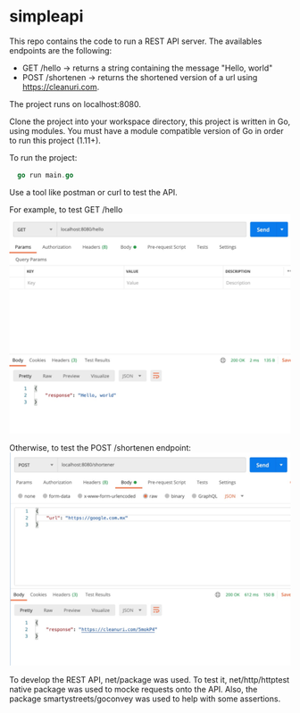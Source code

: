 # simpleapi

This repo contains the code to run a REST API server. The availables endpoints are the following: 

- GET /hello -> returns a string containing the message "Hello, world"
- POST /shortenen -> returns the shortened version of a url using https://cleanuri.com. 

The project runs on localhost:8080.

Clone the project into your workspace directory, this project is written in Go, using modules. You must have a module compatible version of Go in order to run this project (1.11+). 

To run the project: 
```go
  go run main.go
```

Use a tool like postman or curl to test the API. 

For example, to test GET /hello
![Image of hello endopint](https://raw.githubusercontent.com/jegacs/simpleapi/main/hello.jpeg)

Otherwise, to test the POST /shortenen endpoint:
![Image of shortenen endopint](https://raw.githubusercontent.com/jegacs/simpleapi/main/shortenen.jpeg)

To develop the REST API, net/package was used. To test it, net/http/httptest native package was used to mocke requests onto the API. Also, the package smartystreets/goconvey was used to help with some assertions. 
